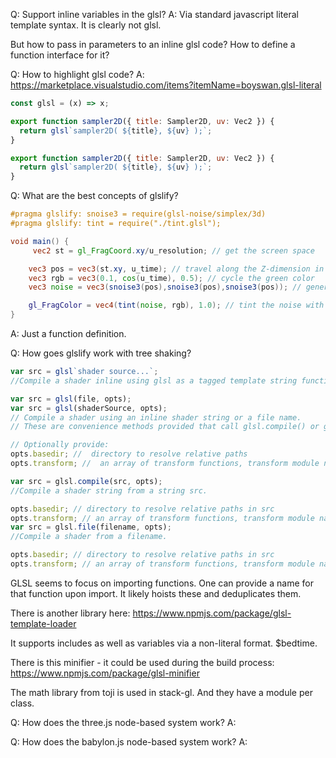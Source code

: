 Q: Support inline variables in the glsl?
A: Via standard javascript literal template syntax. It is clearly not glsl.

But how to pass in parameters to an inline glsl code? How to define a function interface for it?

Q: How to highlight glsl code?
A: https://marketplace.visualstudio.com/items?itemName=boyswan.glsl-literal

```javascript
const glsl = (x) => x;

export function sampler2D({ title: Sampler2D, uv: Vec2 }) {
  return glsl`sampler2D( ${title}, ${uv} );`;
}

export function sampler2D({ title: Sampler2D, uv: Vec2 }) {
  return glsl`sampler2D( ${title}, ${uv} );`;
}
```

Q: What are the best concepts of glslify?

```glsl
#pragma glslify: snoise3 = require(glsl-noise/simplex/3d)
#pragma glslify: tint = require("./tint.glsl");

void main() {
     vec2 st = gl_FragCoord.xy/u_resolution; // get the screen space

    vec3 pos = vec3(st.xy, u_time); // travel along the Z-dimension in time.
    vec3 rgb = vec3(0.1, cos(u_time), 0.5); // cycle the green color
    vec3 noise = vec3(snoise3(pos),snoise3(pos),snoise3(pos)); // generate the noise

    gl_FragColor = vec4(tint(noise, rgb), 1.0); // tint the noise with our function and draw the pixel
}
```

A: Just a function definition.

Q: How goes glslify work with tree shaking?

```javascript
var src = glsl`shader source...`;
//Compile a shader inline using glsl as a tagged template string function.

var src = glsl(file, opts);
var src = glsl(shaderSource, opts);
// Compile a shader using an inline shader string or a file name.
// These are convenience methods provided that call glsl.compile() or glsl.file() accordingly. These methods are also provided for backwards compatibility with the previous < 6 interface.

// Optionally provide:
opts.basedir; //  directory to resolve relative paths
opts.transform; //  an array of transform functions, transform module name

var src = glsl.compile(src, opts);
//Compile a shader string from a string src.

opts.basedir; // directory to resolve relative paths in src
opts.transform; // an array of transform functions, transform module name strings, or [trname,tropts] pairs
var src = glsl.file(filename, opts);
//Compile a shader from a filename.

opts.basedir; // directory to resolve relative paths in src
opts.transform; // an array of transform functions, transform module name strings, or [trname,tropts] pairs
```

GLSL seems to focus on importing functions. One can provide a name for that function upon import.
It likely hoists these and deduplicates them.

There is another library here:
https://www.npmjs.com/package/glsl-template-loader

It supports includes as well as variables via a non-literal format. \$bedtime.

There is this minifier - it could be used during the build process:
https://www.npmjs.com/package/glsl-minifier

The math library from toji is used in stack-gl. And they have a module per class.

Q: How does the three.js node-based system work?
A:

Q: How does the babylon.js node-based system work?
A:
